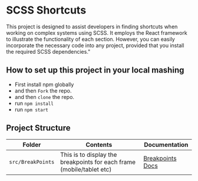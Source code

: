 # SCSS Shortcuts

This project is designed to assist developers in finding shortcuts when working on complex systems using SCSS. It employs the React framework to illustrate the functionality of each section. However, you can easily incorporate the necessary code into any project, provided that you install the required SCSS dependencies."

## How to set up this project in your local mashing

* First install npm globally
* and then `Fork` the repo. 
* and then `clone` the repo.
* run `npm install`
* run `npm start`

## Project Structure

Folder | Contents | Documentation
-------|---------|-------
`src/BreakPoints` | This is to display the breakpoints for each frame (mobile/tablet etc) | [Breakpoints Docs](src/BreakPoints/BreakPoints.md)
